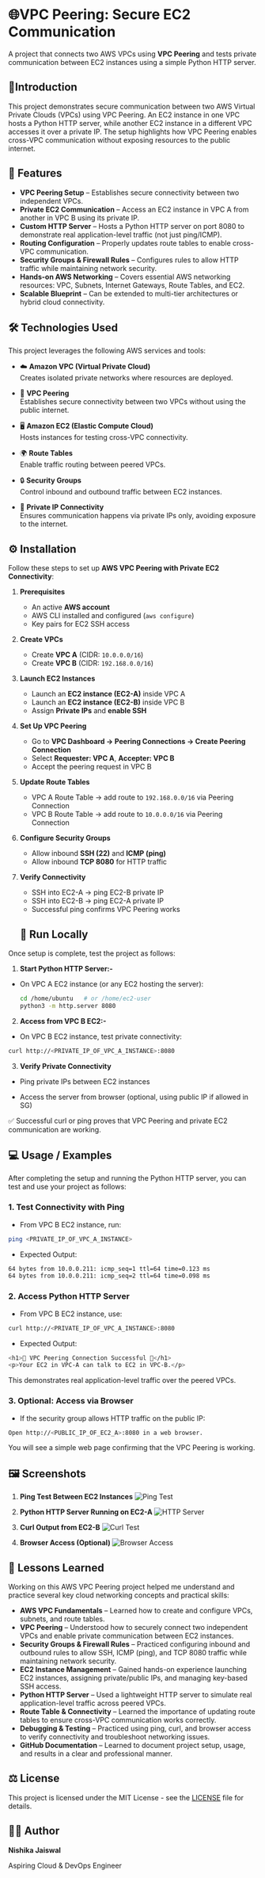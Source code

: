 
# 🌐VPC Peering: Secure EC2 Communication


A project that connects two AWS VPCs using **VPC Peering** and tests private communication between EC2 instances using a simple Python HTTP server.

## 📝Introduction

This project demonstrates secure communication between two AWS Virtual Private Clouds (VPCs) using VPC Peering. An EC2 instance in one VPC hosts a Python HTTP server, while another EC2 instance in a different VPC accesses it over a private IP. The setup highlights how VPC Peering enables cross-VPC communication without exposing resources to the public internet.

## 🚀 Features

- **VPC Peering Setup** – Establishes secure connectivity between two independent VPCs.  
- **Private EC2 Communication** – Access an EC2 instance in VPC A from another in VPC B using its private IP.  
- **Custom HTTP Server** – Hosts a Python HTTP server on port 8080 to demonstrate real application-level traffic (not just ping/ICMP).  
- **Routing Configuration** – Properly updates route tables to enable cross-VPC communication.  
- **Security Groups & Firewall Rules** – Configures rules to allow HTTP traffic while maintaining network security.  
- **Hands-on AWS Networking** – Covers essential AWS networking resources: VPC, Subnets, Internet Gateways, Route Tables, and EC2.  
- **Scalable Blueprint** – Can be extended to multi-tier architectures or hybrid cloud connectivity.  



## 🛠️ Technologies Used  

This project leverages the following AWS services and tools:  

- ☁️ **Amazon VPC (Virtual Private Cloud)**  
  Creates isolated private networks where resources are deployed.  

- 🔗 **VPC Peering**  
  Establishes secure connectivity between two VPCs without using the public internet.  

- 🖥️ **Amazon EC2 (Elastic Compute Cloud)**  
  Hosts instances for testing cross-VPC connectivity.  

- 🌍 **Route Tables**  
  Enable traffic routing between peered VPCs.  

- 🔒 **Security Groups**  
  Control inbound and outbound traffic between EC2 instances.  

- 📡 **Private IP Connectivity**  
  Ensures communication happens via private IPs only, avoiding exposure to the internet.  



## ⚙️ Installation

Follow these steps to set up **AWS VPC Peering with Private EC2 Connectivity**:

1. **Prerequisites**  
   - An active **AWS account**  
   - AWS CLI installed and configured (`aws configure`)  
   - Key pairs for EC2 SSH access  

2. **Create VPCs**  
   - Create **VPC A** (CIDR: `10.0.0.0/16`)  
   - Create **VPC B** (CIDR: `192.168.0.0/16`)  

3. **Launch EC2 Instances**  
   - Launch an **EC2 instance (EC2-A)** inside VPC A  
   - Launch an **EC2 instance (EC2-B)** inside VPC B  
   - Assign **Private IPs** and **enable SSH**  

4. **Set Up VPC Peering**  
   - Go to **VPC Dashboard → Peering Connections → Create Peering Connection**  
   - Select **Requester: VPC A**, **Accepter: VPC B**  
   - Accept the peering request in VPC B  

5. **Update Route Tables**  
   - VPC A Route Table → add route to `192.168.0.0/16` via Peering Connection  
   - VPC B Route Table → add route to `10.0.0.0/16` via Peering Connection  

6. **Configure Security Groups**  
   - Allow inbound **SSH (22)** and **ICMP (ping)**  
   - Allow inbound **TCP 8080** for HTTP traffic  

7. **Verify Connectivity**  
   - SSH into EC2-A → ping EC2-B private IP  
   - SSH into EC2-B → ping EC2-A private IP  
   - Successful ping confirms VPC Peering works

    ## 🚀 Run Locally

Once setup is complete, test the project as follows:

1. **Start Python HTTP Server:-**  
- On VPC A EC2 instance (or any EC2 hosting the server):  
   ```bash
   cd /home/ubuntu   # or /home/ec2-user
   python3 -m http.server 8080

2. **Access from VPC B EC2:-**
- On VPC B EC2 instance, test private connectivity:
 ```bash
curl http://<PRIVATE_IP_OF_VPC_A_INSTANCE>:8080
```
3. **Verify Private Connectivity**

- Ping private IPs between EC2 instances

- Access the server from browser (optional, using public IP if allowed in SG)

✅ Successful curl or ping proves that VPC Peering and private EC2 communication are working.


## 💻 Usage / Examples

After completing the setup and running the Python HTTP server, you can test and use your project as follows:

### 1. Test Connectivity with Ping
- From VPC B EC2 instance, run:  
```bash
ping <PRIVATE_IP_OF_VPC_A_INSTANCE>
```
- Expected Output:
```bash
64 bytes from 10.0.0.211: icmp_seq=1 ttl=64 time=0.123 ms
64 bytes from 10.0.0.211: icmp_seq=2 ttl=64 time=0.098 ms
```
### 2. Access Python HTTP Server

- From VPC B EC2 instance, use:
```bash
curl http://<PRIVATE_IP_OF_VPC_A_INSTANCE>:8080
```
- Expected Output:
```bash
<h1>🎉 VPC Peering Connection Successful 🎉</h1>
<p>Your EC2 in VPC-A can talk to EC2 in VPC-B.</p>
```
This demonstrates real application-level traffic over the peered VPCs.
### 3. Optional: Access via Browser

- If the security group allows HTTP traffic on the public IP:
```bash
Open http://<PUBLIC_IP_OF_EC2_A>:8080 in a web browser.
```

You will see a simple web page confirming that the VPC Peering is working.
## 🖼️ Screenshots

1. **Ping Test Between EC2 Instances**
![Ping Test](Screenshots/ping.png)

2. **Python HTTP Server Running on EC2-A**
![HTTP Server](Screenshots/python_server.png)

3. **Curl Output from EC2-B**
![Curl Test](Screenshots/curl_output.png)

4. **Browser Access (Optional)**
![Browser Access](Screenshots/browser_access.png)


## 📝 Lessons Learned

Working on this AWS VPC Peering project helped me understand and practice several key cloud networking concepts and practical skills:

- **AWS VPC Fundamentals** – Learned how to create and configure VPCs, subnets, and route tables.  
- **VPC Peering** – Understood how to securely connect two independent VPCs and enable private communication between EC2 instances.  
- **Security Groups & Firewall Rules** – Practiced configuring inbound and outbound rules to allow SSH, ICMP (ping), and TCP 8080 traffic while maintaining network security.  
- **EC2 Instance Management** – Gained hands-on experience launching EC2 instances, assigning private/public IPs, and managing key-based SSH access.  
- **Python HTTP Server** – Used a lightweight HTTP server to simulate real application-level traffic across peered VPCs.  
- **Route Table & Connectivity** – Learned the importance of updating route tables to ensure cross-VPC communication works correctly.  
- **Debugging & Testing** – Practiced using ping, curl, and browser access to verify connectivity and troubleshoot networking issues.  
- **GitHub Documentation** – Learned to document project setup, usage, and results in a clear and professional manner.  

## ⚖️ License

This project is licensed under the MIT License - see the [LICENSE](LICENSE) file for details.




## 👩‍💻 Author
**Nishika Jaiswal**

Aspiring Cloud & DevOps Engineer

